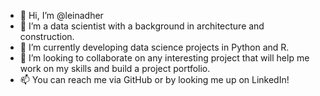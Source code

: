 - 👋 Hi, I’m @leinadher
- 👀 I’m a data scientist with a background in architecture and construction.
- 🌱 I’m currently developing data science projects in Python and R.
- 💞️ I’m looking to collaborate on any interesting project that will help me work on my skills and build a project portfolio.
- 📫 You can reach me via GitHub or by looking me up on LinkedIn!

<!---
Gorkmeister/Gorkmeister is a ✨ special ✨ repository because its `README.md` (this file) appears on your GitHub profile.
You can click the Preview link to take a look at your changes.
--->

